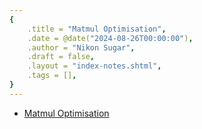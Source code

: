 ```yaml
---
{
    .title = "Matmul Optimisation",
    .date = @date("2024-08-26T00:00:00"),
    .author = "Nikon Sugar",
    .draft = false,
    .layout = "index-notes.shtml",
    .tags = [],
}  
--- 
```


- [Matmul Optimisation](/notes/tech/computer/matmul-optimisation)


